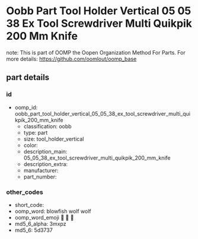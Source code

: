 # Oobb Part Tool Holder Vertical 05 05 38 Ex Tool Screwdriver Multi Quikpik 200 Mm Knife  

note: This is part of OOMP the Oopen Organization Method For Parts. For more details: https://github.com/oomlout/oomp_base

##  part details





### id
* oomp_id: oobb_part_tool_holder_vertical_05_05_38_ex_tool_screwdriver_multi_quikpik_200_mm_knife
  * classification: oobb
  * type: part
  * size: tool_holder_vertical
  * color: 
  * description_main: 05_05_38_ex_tool_screwdriver_multi_quikpik_200_mm_knife
  * description_extra: 
  * manufacturer: 
  * part_number: 

### other_codes
* short_code: 
* oomp_word: blowfish wolf wolf
* oomp_word_emoji :blowfish: :wolf: :wolf:
* md5_6_alpha: 3mxpz
* md5_6: 5d3737